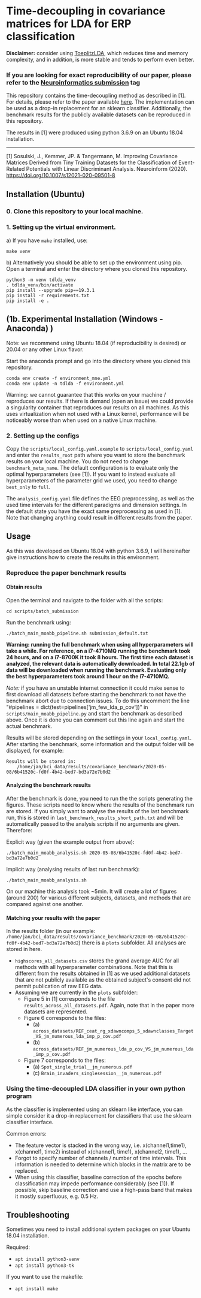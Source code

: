 # Time-decoupling in covariance matrices for LDA for ERP classification

**Disclaimer:** consider using [ToeplitzLDA](https://github.com/jsosulski/toeplitzlda), which reduces time and memory complexity, and in addition, is more stable and tends to perform even better.

### If you are looking for exact reproducibility of our paper, please refer to the [Neuroinformatics submission](https://github.com/jsosulski/time-decoupled-lda/tree/neuroinformatics_submission) tag

This repository contains the time-decoupling method as described in [1]. For details, please refer to the paper available [here](
https://rdcu.be/ccd0g). The implementation can be used as a drop-in replacement for an sklearn classifier. Additionally, the benchmark results for the publicly available datasets can be reproduced in this repository.

The results in [1] were produced using python 3.6.9 on an Ubuntu 18.04 installation.

---
[1] Sosulski, J., Kemmer, JP. & Tangermann, M. Improving Covariance Matrices Derived from Tiny Training Datasets for the Classification of Event-Related Potentials with Linear Discriminant Analysis. Neuroinform (2020). https://doi.org/10.1007/s12021-020-09501-8

## Installation (Ubuntu)

### 0. Clone this repository to your local machine.

### 1. Setting up the virtual environment.

a) If you have `make` installed, use:

```
make venv
```

b) Alternatively you should be able to set up the environment using pip. Open a terminal and enter the directory where you cloned this repository.

```
python3 -m venv tdlda_venv
. tdlda_venv/bin/activate
pip install --upgrade pip==19.3.1
pip install -r requirements.txt
pip install -e .
```

## (1b. Experimental Installation (Windows - Anaconda) )

Note: we recommend using Ubuntu 18.04 (if reproducibility is desired) or 20.04 or any other Linux flavor.

Start the anaconda prompt and go into the directory where you cloned this repository.

```
conda env create -f environment_mne.yml
conda env update -n tdlda -f environment.yml
```

Warning: we cannot guarantee that this works on your machine / reproduces our results.
If there is demand (open an issue) we could provide a singularity container that reproduces our results on all machines. As this uses virtualization when not used with a Linux kernel, performance will be noticeably worse than when used on a native Linux machine.

### 2. Setting up the configs

Copy the `scripts/local_config.yaml.example` to `scripts/local_config.yaml` and enter the `results_root` path where you want to store the benchmark results on your local machine. You do not need to change `benchmark_meta_name`. The default configuration is to evaluate only the optimal hyperparameters (see [1]). If you want to instead evaluate all hyperparameters of the parameter grid we used, you need to change `best_only` to `full`.

The `analysis_config.yaml` file defines the EEG preprocessing, as well as the used time intervals for the different paradigms and dimension settings. In the default state you have the exact same preprocessing as used in [1]. Note that changing anything could result in different results from the paper.

## Usage

As this was developed on Ubuntu 18.04 with python 3.6.9, I will hereinafter give instructions how to create the results in this environment.

### Reproduce the paper benchmark results

#### Obtain results

Open the terminal and navigate to the folder with all the scripts:

```
cd scripts/batch_submission
```

Run the benchmark using:

```
./batch_main_moabb_pipeline.sh submission_default.txt
```

**Warning: running the full benchmark when using all hyperparameters will take a while. For reference, on a i7-4710MQ running the benchmark took 24 hours, and on a i7-8700K it took 8 hours. The first time each dataset is analyzed, the relevant data is automatically downloaded. In total 22.1gb of data will be downloaded when running the benchmark. Evaluating only the best hyperparameters took around 1 hour on the i7-4710MQ.**

*Note:* if you have an unstable internet connection it could make sense to first download all datasets before starting the benchmark to not have the benchmark abort due to connection issues. To do this uncomment the line "#pipelines = dict(test=pipelines['jm\_few\_lda\_p\_cov'])" in `scripts/main_moabb_pipeline.py` and start the benchmark as described above. Once it is done you can comment out this line again and start the actual benchmark.

Results will be stored depending on the settings in your `local_config.yaml`. After starting the benchmark, some information and the output folder will be displayed, for example:

```
Results will be stored in:
    /home/jan/bci_data/results/covariance_benchmark/2020-05-08/6b41520c-fd0f-4b42-bed7-bd3a72e7b0d2
```

#### Analyzing the benchmark results

After the benchmark is done, you need to run the the scripts generating the figures. These scripts need to know where the results of the benchmark run are stored. If you simply want to analyse the results of the last benchmark run, this is stored in `last_benchmark_results_short_path.txt` and will be automatically passed to the analysis scripts if no arguments are given. Therefore:

Explicit way (given the example output from above):

```
./batch_main_moabb_analysis.sh 2020-05-08/6b41520c-fd0f-4b42-bed7-bd3a72e7b0d2
```

Implicit way (analysing results of last run benchmark):

```
./batch_main_moabb_analysis.sh
```

On our machine this analysis took ~5min. It will create a lot of figures (around 200) for various different subjects, datasets, and methods that are compared against one another.

#### Matching your results with the paper

In the results folder (in our example: `/home/jan/bci_data/results/covariance_benchmark/2020-05-08/6b41520c-fd0f-4b42-bed7-bd3a72e7b0d2`) there is a `plots` subfolder. All analyses are stored in here.

- `highscores_all_datasets.csv` stores the grand average AUC for all methods with all hyperparameter combinations. Note that this is different from the results obtained in [1] as we used additional datasets that are not publicly available as the obtained subject's consent did not permit publication of raw EEG data.
- Assuming we are currently in the `plots` subfolder:
    + Figure 5 in [1] corresponds to the file `results_across_all_datasets.pdf`. Again, note that in the paper more datasets are represented.
    + Figure 6 corresponds to the files:
        * (a) `across_datasets/REF_ceat_rg_xdawncomps_5_xdawnclasses_Target_VS_jm_numerous_lda_imp_p_cov.pdf`
        * (b) `across_datasets/REF_jm_numerous_lda_p_cov_VS_jm_numerous_lda_imp_p_cov.pdf`
    + Figure 7 corresponds to the files:
        * (a) `Spot_single_trial__jm_numerous.pdf`
        * (c) `Brain_invaders_singlesession__jm_numerous.pdf`

### Using the time-decoupled LDA classifier in your own python program

As the classifier is implemented using an sklearn like interface, you can simple consider it a drop-in replacement for classifiers that use the sklearn classifier interface.

Common errors:

+ The feature vector is stacked in the wrong way, i.e. x(channel1,time1), x(channel1, time2) instead of x(channel1, time1), x(channel2, time1), ...
+ Forgot to specify number of channels / number of time intervals. This information is needed to determine which blocks in the matrix are to be replaced.
+ When using this classifier, baseline correction of the epochs before classification may impede performance considerably (see [1]). If possible, skip baseline correction and use a high-pass band that makes it mostly superfluous, e.g. 0.5 Hz.

## Troubleshooting

Sometimes you need to install additional system packages on your Ubuntu 18.04 installation.

Required:

- `apt install python3-venv`
- `apt install python3-tk`

If you want to use the makefile:
- `apt install make`
